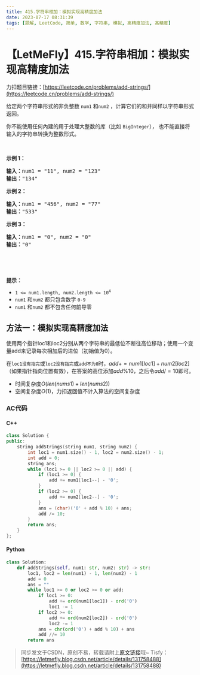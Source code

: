 ```yaml
---
title: 415.字符串相加：模拟实现高精度加法
date: 2023-07-17 08:31:39
tags: [题解, LeetCode, 简单, 数学, 字符串, 模拟, 高精度加法, 高精度]
---
```


# 【LetMeFly】415.字符串相加：模拟实现高精度加法

力扣题目链接：[https://leetcode.cn/problems/add-strings/](https://leetcode.cn/problems/add-strings/)

<p>给定两个字符串形式的非负整数&nbsp;<code>num1</code> 和<code>num2</code>&nbsp;，计算它们的和并同样以字符串形式返回。</p>

<p>你不能使用任何內建的用于处理大整数的库（比如 <code>BigInteger</code>），&nbsp;也不能直接将输入的字符串转换为整数形式。</p>

<p>&nbsp;</p>

<p><strong>示例 1：</strong></p>

<pre>
<strong>输入：</strong>num1 = "11", num2 = "123"
<strong>输出：</strong>"134"
</pre>

<p><strong>示例 2：</strong></p>

<pre>
<strong>输入：</strong>num1 = "456", num2 = "77"
<strong>输出：</strong>"533"
</pre>

<p><strong>示例 3：</strong></p>

<pre>
<strong>输入：</strong>num1 = "0", num2 = "0"
<strong>输出：</strong>"0"
</pre>

<p>&nbsp;</p>

<p>&nbsp;</p>

<p><strong>提示：</strong></p>

<ul>
	<li><code>1 &lt;= num1.length, num2.length &lt;= 10<sup>4</sup></code></li>
	<li><code>num1</code> 和<code>num2</code> 都只包含数字&nbsp;<code>0-9</code></li>
	<li><code>num1</code> 和<code>num2</code> 都不包含任何前导零</li>
</ul>


    
## 方法一：模拟实现高精度加法

使用两个指针loc1和loc2分别从两个字符串的最低位不断往高位移动；使用一个变量add来记录每次相加后的进位（初始值为0）。

在```loc1没有指完```或```loc2没有指完```或```add不为0```时，$add += num1[loc1] + num2[loc2]$（如果指针指向位置有效），在答案的高位添加$add \% 10$，之后令$add /= 10$即可。

+ 时间复杂度$O(len(nums1) + len(nums2))$
+ 空间复杂度$O(1)$，力扣返回值不计入算法的空间复杂度

### AC代码

#### C++

```cpp
class Solution {
public:
    string addStrings(string num1, string num2) {
        int loc1 = num1.size() - 1, loc2 = num2.size() - 1;
        int add = 0;
        string ans;
        while (loc1 >= 0 || loc2 >= 0 || add) {
            if (loc1 >= 0) {
                add += num1[loc1--] - '0';
            }
            if (loc2 >= 0) {
                add += num2[loc2--] - '0';
            }
            ans = (char)('0' + add % 10) + ans;
            add /= 10;
        }
        return ans;
    }
};
```

#### Python

```python
class Solution:
    def addStrings(self, num1: str, num2: str) -> str:
        loc1, loc2 = len(num1) - 1, len(num2) - 1
        add = 0
        ans = ""
        while loc1 >= 0 or loc2 >= 0 or add:
            if loc1 >= 0:
                add += ord(num1[loc1]) - ord('0')
                loc1 -= 1
            if loc2 >= 0:
                add += ord(num2[loc2]) - ord('0')
                loc2 -= 1
            ans = chr(ord('0') + add % 10) + ans
            add //= 10
        return ans
```

> 同步发文于CSDN，原创不易，转载请附上[原文链接](https://blog.tisfy.eu.org/2023/07/17/LeetCode%200415.%E5%AD%97%E7%AC%A6%E4%B8%B2%E7%9B%B8%E5%8A%A0/)哦~
> Tisfy：[https://letmefly.blog.csdn.net/article/details/131758488](https://letmefly.blog.csdn.net/article/details/131758488)
